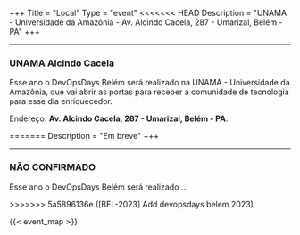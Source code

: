 +++
Title = "Local"
Type = "event"
<<<<<<< HEAD
Description = "UNAMA - Universidade da Amazônia - Av. Alcindo Cacela, 287 - Umarizal, Belém - PA"
+++

<hr/>
<h3><b>UNAMA Alcindo Cacela</b></h3>
<p>
  Esse ano o DevOpsDays Belém será realizado na UNAMA - Universidade da Amazônia, que vai abrir as portas para receber a comunidade de tecnologia para esse dia enriquecedor.
</p>
<p>Endereço: <b>Av. Alcindo Cacela, 287 - Umarizal, Belém - PA</b>.</p>
=======
Description = "Em breve"
+++

<hr/>
<h3><b>NÃO CONFIRMADO</b></h3>
<p>
  Esse ano o DevOpsDays Belém será realizado ...
</p>
>>>>>>> 5a5896136e ([BEL-2023] Add devopsdays belem 2023)

{{< event_map >}}
